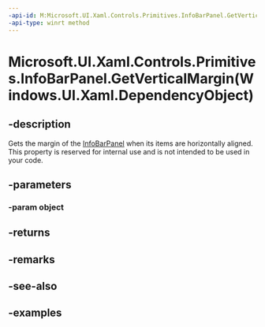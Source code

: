 ```yaml
---
-api-id: M:Microsoft.UI.Xaml.Controls.Primitives.InfoBarPanel.GetVerticalMargin(Windows.UI.Xaml.DependencyObject)
-api-type: winrt method
---
```


# Microsoft.UI.Xaml.Controls.Primitives.InfoBarPanel.GetVerticalMargin(Windows.UI.Xaml.DependencyObject)

<!--
public static Windows.UI.Xaml.Thickness GetVerticalMargin (Windows.UI.Xaml.DependencyObject object);
-->


## -description
Gets the margin of the [InfoBarPanel](infobarpanel.md) when its items are horizontally aligned. This property is reserved for internal use and is not intended to be used in your code.

## -parameters

### -param object

## -returns

## -remarks

## -see-also

## -examples


